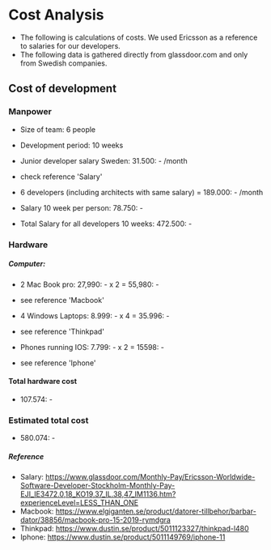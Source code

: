 # Cost Analysis
* The following is calculations of costs. We used Ericsson as a reference to salaries for our developers. 
* The following data is gathered directly from glassdoor.com and only from Swedish companies.

## Cost of development 

### Manpower
* Size of team: 6 people

* Development period: 10 weeks

* Junior developer salary Sweden: 31.500: - /month
* check reference 'Salary'

* 6 developers (including architects with same salary) = 189.000: - /month

* Salary 10 week per person: 78.750: -

* Total Salary for all developers 10 weeks: 472.500: -

### Hardware
##### Computer: 
* 2 Mac Book pro: 27,990: - x 2 = 55,980: -
* see reference 'Macbook'

* 4 Windows Laptops: 8.999: - x 4 = 35.996: -
* see reference 'Thinkpad'

* Phones running IOS: 7.799: - x 2 = 15598: -
* see reference 'Iphone'

#### Total hardware cost 
* 107.574: -

### Estimated total cost 
* 580.074: - 


##### Reference
* Salary: https://www.glassdoor.com/Monthly-Pay/Ericsson-Worldwide-Software-Developer-Stockholm-Monthly-Pay-EJI_IE3472.0,18_KO19,37_IL.38,47_IM1136.htm?experienceLevel=LESS_THAN_ONE 
* Macbook: https://www.elgiganten.se/product/datorer-tillbehor/barbar-dator/38856/macbook-pro-15-2019-rymdgra
* Thinkpad: https://www.dustin.se/product/5011123327/thinkpad-l480
* Iphone: https://www.dustin.se/product/5011149769/iphone-11




